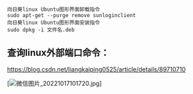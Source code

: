 ##### 

```shell
向日葵linux Ubuntu图形界面卸载指令
sudo apt-get --purge remove sunloginclient
向日葵linux Ubuntu图形界面安装指令
sudo dpkg -i 文件名.deb
```


## 查询linux外部端口命令：

https://blog.csdn.net/liangkaiping0525/article/details/89710710

[![微信图片_20221017101720.jpg](https://bg.cfword.ga/image/https%3A%2F%2Fs3-us-west-2.amazonaws.com%2Fsecure.notion-static.com%2F0e40f4fc-50a5-4568-ae93-470328e754d4%2F2A46978C-E0B2-42BA-9A48-64DEA695887F.jpeg?table=block&id=935a726c-9a3f-40c8-87bf-e6948287c31b&spaceId=e0d8639f-cdda-44b2-82ac-49ab75bae35d&width=1340&userId=&cache=v2)]
